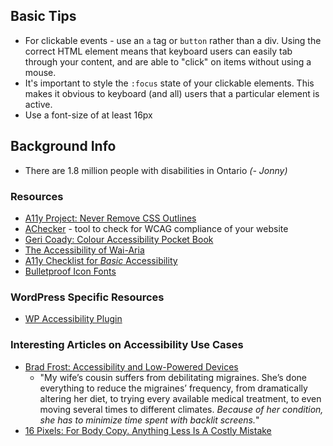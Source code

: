 ## Basic Tips

- For clickable events - use an `a` tag or `button` rather than a div. Using the correct HTML element means that keyboard users can easily tab through your content, and are able to "click" on items without using a mouse.
- It's important to style the `:focus` state of your clickable elements. This makes it obvious to keyboard (and all) users that a particular element is active.  
- Use a font-size of at least 16px

## Background Info
- There are 1.8 million people with disabilities in Ontario _(- Jonny)_

### Resources
- [A11y Project: Never Remove CSS Outlines](http://a11yproject.com/posts/never-remove-css-outlines/)
- [AChecker](http://achecker.ca/checker/index.php) - tool to check for WCAG compliance of your website
- [Geri Coady: Colour Accessibility Pocket Book](http://www.fivesimplesteps.com/products/colour-accessibility)
- [The Accessibility of Wai-Aria](http://alistapart.com/article/the-accessibility-of-wai-aria/)
- [A11y Checklist for _Basic_ Accessibility](http://a11yproject.com/checklist.html)
- [Bulletproof Icon Fonts](http://www.filamentgroup.com/lab/bulletproof_icon_fonts.html)

### WordPress Specific Resources
- [WP Accessibility Plugin](https://wordpress.org/plugins/wp-accessibility/)

### Interesting Articles on Accessibility Use Cases
- [Brad Frost: Accessibility and Low-Powered Devices](http://bradfrost.com/blog/post/accessibility-and-low-powered-devices/)
    - "My wife’s cousin suffers from debilitating migraines. She’s done everything to reduce the migraines’ frequency, from dramatically altering her diet, to trying every available medical treatment, to even moving several times to different climates. _Because of her condition, she has to minimize time spent with backlit screens._"
- [16 Pixels: For Body Copy. Anything Less Is A Costly Mistake](http://www.smashingmagazine.com/2011/10/07/16-pixels-body-copy-anything-less-costly-mistake/)

